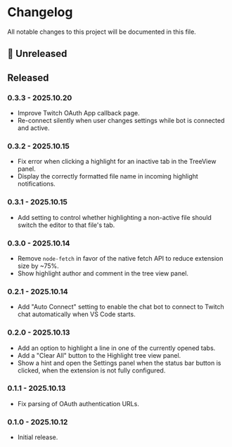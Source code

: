 # Changelog

All notable changes to this project will be documented in this file.

## 🚧 Unreleased

## Released

### 0.3.3 - 2025.10.20

- Improve Twitch OAuth App callback page.
- Re-connect silently when user changes settings while bot is connected and active.

### 0.3.2 - 2025.10.15

- Fix error when clicking a highlight for an inactive tab in the TreeView panel.
- Display the correctly formatted file name in incoming highlight notifications.

### 0.3.1 - 2025.10.15

- Add setting to control whether highlighting a non-active file should switch the editor to that file's tab.

### 0.3.0 - 2025.10.14

- Remove `node-fetch` in favor of the native fetch API to reduce extension size by ~75%.
- Show highlight author and comment in the tree view panel.

### 0.2.1 - 2025.10.14

- Add "Auto Connect" setting to enable the chat bot to connect to Twitch chat automatically when VS Code starts.

### 0.2.0 - 2025.10.13

- Add an option to highlight a line in one of the currently opened tabs.
- Add a "Clear All" button to the Highlight tree view panel.
- Show a hint and open the Settings panel when the status bar button is clicked, when the extension is not fully configured.

### 0.1.1 - 2025.10.13

- Fix parsing of OAuth authentication URLs.

### 0.1.0 - 2025.10.12

- Initial release.
